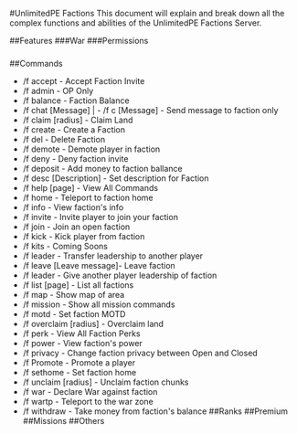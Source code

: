 #UnlimitedPE Factions
This document will explain and break down  all the complex functions and abilities of the UnlimitedPE Factions Server.

##Features
###War
###Permissions
###

##Commands
- /f accept - Accept Faction Invite
- /f admin - OP Only
- /f balance - Faction Balance
- /f chat [Message] | - /f c [Message] - Send message to faction only
- /f claim [radius] - Claim Land
- /f create <name> - Create a Faction
- /f del - Delete Faction
- /f demote <player> - Demote player in faction
- /f deny - Deny faction invite
- /f deposit <amount> - Add money to faction ballance
- /f desc [Description] - Set description for Faction
- /f help [page] - View All Commands
- /f home - Teleport to faction home
- /f info <faction> - View faction's info
- /f invite <player> - Invite player to join your faction
- /f join <faction> - Join an open faction
- /f kick <player> - Kick player from faction
- /f kits - Coming Soons
- /f leader <player> - Transfer leadership to another player
- /f leave [Leave message]- Leave faction
- /f leader <player> - Give another player leadership of faction
- /f list [page] - List all factions
- /f map - Show map of area
- /f mission - Show all mission commands
- /f motd <InternalPlayerSettings> - Set faction MOTD 
- /f overclaim [radius] - Overclaim land 
- /f perk - View All Faction Perks 
- /f power - View faction's power
- /f privacy - Change faction privacy between Open and Closed
- /f Promote <player> - Promote a player
- /f sethome - Set faction home
- /f unclaim [radius] - Unclaim faction chunks
- /f war <faction> - Declare War against faction
- /f wartp - Teleport to the war zone
- /f withdraw - Take money from faction's balance
##Ranks
##Premium
##Missions
##Others